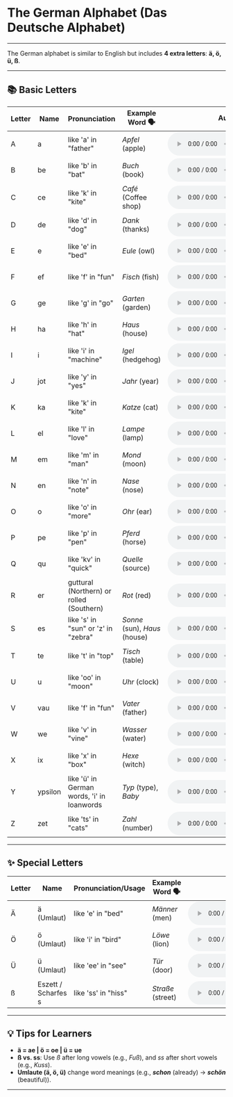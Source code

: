 # The German Alphabet (Das Deutsche Alphabet)

---

The German alphabet is similar to English but includes **4 extra letters**: **ä, ö, ü, ß**.

---

## 📚 Basic Letters

| Letter | Name  | Pronunciation                     | Example Word 🗣️ | Audio 🔊 |
|--------|-------|-----------------------------------|------------------|----------|
| A      | a     | like 'a' in "father"             | *Apfel* (apple)  | <audio controls controlslist="nodownload" src="../assets/audio/A.m4a"/>          |
| B      | be    | like 'b' in "bat"                | *Buch* (book)    | <audio controls controlslist="nodownload" src="../assets/audio/B.m4a"/>         |
| C      | ce    | like 'k' in "kite"               | *Café* (Coffee shop) | <audio controls controlslist="nodownload" src="../assets/audio/C.m4a"/>     |
| D      | de    | like 'd' in "dog"                | *Dank* (thanks)  | <audio controls controlslist="nodownload" src="../assets/audio/D.m4a"/>         |
| E      | e     | like 'e' in "bed"                | *Eule* (owl)     | <audio controls controlslist="nodownload" src="../assets/audio/E.m4a"/>         |
| F      | ef    | like 'f' in "fun"                | *Fisch* (fish)   | <audio controls controlslist="nodownload" src="../assets/audio/F.m4a"/>         |
| G      | ge    | like 'g' in "go"                 | *Garten* (garden)| <audio controls controlslist="nodownload" src="../assets/audio/G.m4a"/>         |
| H      | ha    | like 'h' in "hat"                | *Haus* (house)   | <audio controls controlslist="nodownload" src="../assets/audio/H.m4a"/>         |
| I      | i     | like 'i' in "machine"            | *Igel* (hedgehog)| <audio controls controlslist="nodownload" src="../assets/audio/I.m4a"/>         |
| J      | jot   | like 'y' in "yes"                | *Jahr* (year)    | <audio controls controlslist="nodownload" src="../assets/audio/J.m4a"/>         |
| K      | ka    | like 'k' in "kite"               | *Katze* (cat)    | <audio controls controlslist="nodownload" src="../assets/audio/K.m4a"/>         |
| L      | el    | like 'l' in "love"               | *Lampe* (lamp)   | <audio controls controlslist="nodownload" src="../assets/audio/L.m4a"/>         |
| M      | em    | like 'm' in "man"                | *Mond* (moon)    | <audio controls controlslist="nodownload" src="../assets/audio/M.m4a"/>         |
| N      | en    | like 'n' in "note"               | *Nase* (nose)    | <audio controls controlslist="nodownload" src="../assets/audio/N.m4a"/>         |
| O      | o     | like 'o' in "more"               | *Ohr* (ear)      | <audio controls controlslist="nodownload" src="../assets/audio/O.m4a"/>         |
| P      | pe    | like 'p' in "pen"                | *Pferd* (horse)  | <audio controls controlslist="nodownload" src="../assets/audio/P.m4a"/>         |
| Q      | qu    | like 'kv' in "quick"             | *Quelle* (source)| <audio controls controlslist="nodownload" src="../assets/audio/Q.m4a"/>         |
| R      | er    | guttural (Northern) or rolled (Southern) | *Rot* (red) | <audio controls controlslist="nodownload" src="../assets/audio/R.m4a"/>         |
| S      | es    | like 's' in "sun" or 'z' in "zebra" | *Sonne* (sun), *Haus* (house) | <audio controls controlslist="nodownload" src="../assets/audio/S.m4a"/>         |
| T      | te    | like 't' in "top"                | *Tisch* (table)  | <audio controls controlslist="nodownload" src="../assets/audio/T.m4a"/>         |
| U      | u     | like 'oo' in "moon"              | *Uhr* (clock)    | <audio controls controlslist="nodownload" src="../assets/audio/U.m4a"/>         |
| V      | vau   | like 'f' in "fun"                | *Vater* (father) | <audio controls controlslist="nodownload" src="../assets/audio/V.m4a"/>        |
| W      | we    | like 'v' in "vine"               | *Wasser* (water) | <audio controls controlslist="nodownload" src="../assets/audio/W.m4a"/>         |
| X      | ix    | like 'x' in "box"                | *Hexe* (witch)   | <audio controls controlslist="nodownload" src="../assets/audio/X.m4a"/>         |
| Y      | ypsilon | like 'ü' in German words, 'i' in loanwords | *Typ* (type), *Baby* | <audio controls controlslist="nodownload" src="../assets/audio/Y.m4a"/>         |
| Z      | zet   | like 'ts' in "cats"              | *Zahl* (number)  | <audio controls controlslist="nodownload" src="../assets/audio/Z.m4a"/>         |

---

## ✨ Special Letters

| Letter | Name          | Pronunciation/Usage          | Example Word 🗣️ | Audio 🔊 |
|--------|---------------|------------------------------|------------------|----------|
| Ä      | ä (Umlaut)    | like 'e' in "bed"            | *Männer* (men)  | <audio controls controlslist="nodownload" src="../assets/audio/Ä.m4a"/>         |
| Ö      | ö (Umlaut)    | like 'i' in "bird"           | *Löwe* (lion)    | <audio controls controlslist="nodownload" src="../assets/audio/Ö.m4a"/>         |
| Ü      | ü (Umlaut)    | like 'ee' in "see"           | *Tür* (door)     | <audio controls controlslist="nodownload" src="../assets/audio/Ü.m4a"/>         |
| ß      | Eszett / Scharfes s       | like 'ss' in "hiss"          | *Straße* (street)| <audio controls controlslist="nodownload" src="../assets/audio/SS.m4a"/>         |

---

## 💡 Tips for Learners
- **ä = ae | ö = oe |  ü = ue**
- **ß vs. ss**: Use *ß* after long vowels (e.g., *Fuß*), and *ss* after short vowels (e.g., *Kuss*).
- **Umlaute (ä, ö, ü)** change word meanings (e.g., ***schon*** (already) → ***schön*** (beautiful)).

---